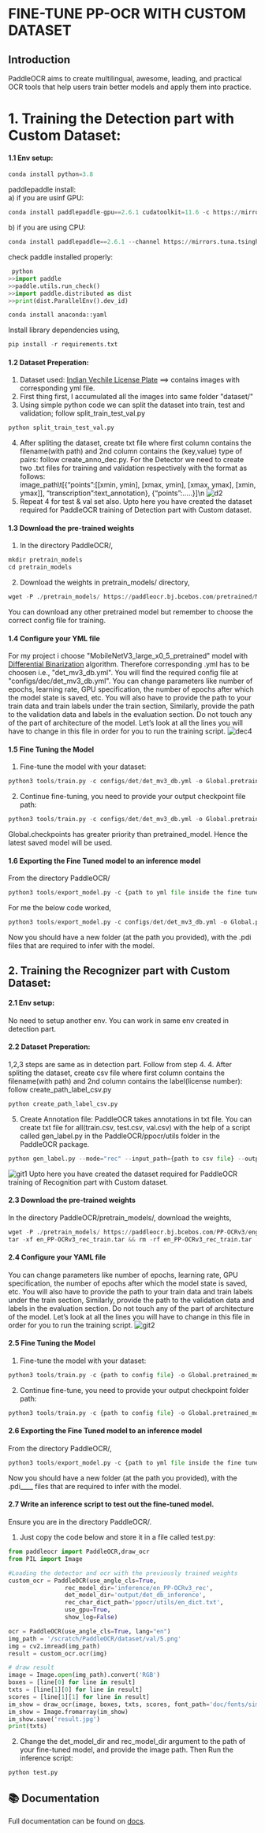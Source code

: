# FINE-TUNE PP-OCR WITH CUSTOM DATASET
## Introduction
PaddleOCR aims to create multilingual, awesome, leading, and practical OCR tools that help users train better models and apply them into practice.

# 1. Training the Detection part with Custom Dataset:
#### 1.1 Env setup:
```python
conda install python=3.8
```
paddlepaddle install:<br/>
a) if you are usinf GPU:
```python
conda install paddlepaddle-gpu==2.6.1 cudatoolkit=11.6 -c https://mirrors.tuna.tsinghua.edu.cn/anaconda/cloud/Paddle/ -c conda-forge
```
b) if you are using CPU:
```python
conda install paddlepaddle==2.6.1 --channel https://mirrors.tuna.tsinghua.edu.cn/anaconda/cloud/Paddle/
```
check paddle installed properly:
```python	
 python
>>import paddle
>>paddle.utils.run_check()
>>import paddle.distributed as dist
>>print(dist.ParallelEnv().dev_id)
```
```python
conda install anaconda::yaml
```
Install library dependencies using,
```python
pip install -r requirements.txt
```
#### 1.2 Dataset Preperation:
1. Dataset used: [Indian Vechile License Plate](https://www.kaggle.com/datasets/saisirishan/indian-vehicle-dataset) ==> contains images with corresponding yml file.
2. First thing first, I accumulated all the images into same folder "dataset/"
3. Using simple python code we can split the dataset into train, test and validation; follow split_train_test_val.py
```python
python split_train_test_val.py
```
4. After spliting the dataset, create txt file where first column contains the filename(with path) and 2nd column contains the (key,value) type of pairs: follow create_anno_dec.py. For the Detector we need to create two .txt files for training and validation respectively with the format as follows:<br/>
image_path\t[{“points”:[[xmin, ymin], [xmax, ymin], [xmax, ymax], [xmin, ymax]], “transcription”:text_annotation}, {“points”:…..}]\n
![d2](https://github.com/user-attachments/assets/d8c8f5a0-ea3c-411e-a110-6617eead70ee)
5. Repeat 4 for test & val set also.
Upto here you have created the dataset required for PaddleOCR training of Detection part with Custom dataset.

#### 1.3 Download the pre-trained weights
1. In the directory PaddleOCR/,
```python
mkdir pretrain_models
cd pretrain_models
```
2. Download the weights in pretrain_models/ directory,
```python
wget -P ./pretrain_models/ https://paddleocr.bj.bcebos.com/pretrained/MobileNetV3_large_x0_5_pretrained.pdparams
```
You can download any other pretrained model but remember to choose the correct config file for training.

#### 1.4 Configure your YML file
For my project i choose "MobileNetV3_large_x0_5_pretrained" model with [Differential Binarization](https://arxiv.org/pdf/1911.08947) algorithm. Therefore corresponding .yml has to be choosen i.e., "det_mv3_db.yml".
You will find the required config file at "configs/dec/det_mv3_db.yml".
You can change parameters like number of epochs, learning rate, GPU specification, the number of epochs after which the model state is saved, etc. You will also have to provide the path to your train data and train labels under the train section, Similarly, provide the path to the validation data and labels in the evaluation section. Do not touch any of the part of architecture of the model. Let’s look at all the lines you will have to change in this file in order for you to run the training script.
![dec4](https://github.com/user-attachments/assets/df506190-6974-460f-929a-1e303c437dba)


#### 1.5 Fine Tuning the Model
1. Fine-tune the model with your dataset:
```python
python3 tools/train.py -c configs/det/det_mv3_db.yml -o Global.pretrained_model=./pretrain_models/pretrain_models/MobileNetV3_large_x0_5_pretrained
```
2. Continue fine-tuning, you need to provide your output checkpoint file path:
```python
python3 tools/train.py -c configs/det/det_mv3_db.yml -o Global.pretrained_model=./pretrain_models/pretrain_models/MobileNetV3_large_x0_5_pretrained Global.checkpoints={path to output model folder}/latest
```
Global.checkpoints has greater priority than pretrained_model. Hence the latest saved model will be used.

#### 1.6 Exporting the Fine Tuned model to an inference model
From the directory PaddleOCR/
```python
python3 tools/export_model.py -c {path to yml file inside the fine tuned model folder}  -o Global.pretrained_model={path to model folder} Global.save_inference_dir={path to inference model folder}
```
For me the below code worked,
```python
python3 tools/export_model.py -c configs/det/det_mv3_db.yml -o Global.pretrained_model=./output/db_mv3/best_accuracy Global.save_inference_dir=./output/det_db_inference/
```
Now you should have a new folder (at the path you provided), with the .pdi files that are required to infer with the model.

## 2. Training the Recognizer part with Custom Dataset:
#### 2.1 Env setup:
No need to setup another env. You can work in same env created in detection part.

#### 2.2 Dataset Preperation:
1,2,3 steps are same as in detection part. Follow from step 4.
4. After spliting the dataset, create csv file where first column contains the filename(with path) and 2nd column contains the label(license number): follow create_path_label_csv.py
```python
python create_path_label_csv.py
```
5. Create Annotation file: PaddleOCR takes annotations in txt file. You can create txt file for all(train.csv, test.csv, val.csv) with the help of a script called gen_label.py in the PaddleOCR/ppocr/utils folder in the PaddleOCR package.
```python
python gen_label.py --mode="rec" --input_path={path to csv file} --output_label=(folder to output txt.file}
```
![git1](https://github.com/user-attachments/assets/d3e228c4-1405-4cd9-8173-c1342cbb974a)
Upto here you have created the dataset required for PaddleOCR training of Recognition part with Custom dataset.

#### 2.3 Download the pre-trained weights
In the directory PaddleOCR/pretrain_models/, download the weights,
```python
wget -P ./pretrain_models/ https://paddleocr.bj.bcebos.com/PP-OCRv3/english/en_PP-OCRv3_rec_train.tar
tar -xf en_PP-OCRv3_rec_train.tar && rm -rf en_PP-OCRv3_rec_train.tar
```
#### 2.4 Configure your YAML file
You can change parameters like number of epochs, learning rate, GPU specification, the number of epochs after which the model state is saved, etc. You will also have to provide the path to your train data and train labels under the train section, Similarly, provide the path to the validation data and labels in the evaluation section. Do not touch any of the part of architecture of the model. Let’s look at all the lines you will have to change in this file in order for you to run the training script.
![git2](https://github.com/user-attachments/assets/b1ec4ab2-829c-4e67-b7a8-767f1ffa68c5)

#### 2.5 Fine Tuning the Model
1. Fine-tune the model with your dataset:
```python
python3 tools/train.py -c {path to config file} -o Global.pretrained_model={path to pretrained model}/best_accuracy
```
2. Continue fine-tune, you need to provide your output checkpoint folder path:
```python
python3 tools/train.py -c {path to config file} -o Global.pretrained_model={path to pretrained model}/best_accuracy Global.checkpoints={path to output model folder}/latest
```

#### 2.6 Exporting the Fine Tuned model to an inference model
From the directory PaddleOCR/,
```python
python3 tools/export_model.py -c {path to yml file inside the fine tuned model folder}  -o Global.pretrained_model={path to model folder} Global.save_inference_dir={path to inference model folder}
```
Now you should have a new folder (at the path you provided), with the .pdi____ files that are required to infer with the model.

#### 2.7 Write an inference script to test out the fine-tuned model.
Ensure you are in the directory PaddleOCR/.
1. Just copy the code below and store it in a file called test.py:
```python
from paddleocr import PaddleOCR,draw_ocr
from PIL import Image

#Loading the detector and ocr with the previously trained weights
custom_ocr = PaddleOCR(use_angle_cls=True,
                rec_model_dir='inference/en_PP-OCRv3_rec',
                det_model_dir='output/det_db_inference', 
                rec_char_dict_path='ppocr/utils/en_dict.txt',
                use_gpu=True,
                show_log=False)

ocr = PaddleOCR(use_angle_cls=True, lang="en")
img_path = '/scratch/PaddleOCR/dataset/val/5.png'
img = cv2.imread(img_path)
result = custom_ocr.ocr(img)

# draw result
image = Image.open(img_path).convert('RGB')
boxes = [line[0] for line in result]
txts = [line[1][0] for line in result]
scores = [line[1][1] for line in result]
im_show = draw_ocr(image, boxes, txts, scores, font_path='doc/fonts/simfang.ttf')
im_show = Image.fromarray(im_show)
im_show.save('result.jpg')
print(txts)
```
2. Change the det_model_dir and rec_model_dir argument to the path of your fine-tuned model, and provide the image path. Then Run the inference script:
```python
python test.py
```

## 📚 Documentation
Full documentation can be found on [docs](https://paddlepaddle.github.io/PaddleOCR/latest/en/index.html).


